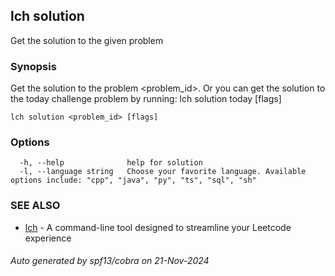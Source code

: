 ## lch solution

Get the solution to the given problem

### Synopsis

Get the solution to the problem <problem_id>.
Or you can get the solution to the today challenge problem by running:
  lch solution today [flags]
	

```
lch solution <problem_id> [flags]
```

### Options

```
  -h, --help              help for solution
  -l, --language string   Choose your favorite language. Available options include: "cpp", "java", "py", "ts", "sql", "sh"
```

### SEE ALSO

* [lch](lch.md)	 - A command-line tool designed to streamline your Leetcode experience

###### Auto generated by spf13/cobra on 21-Nov-2024
